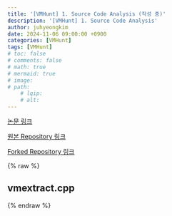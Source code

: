 ```yaml
---
title: '[VMHunt] 1. Source Code Analysis (작성 중)'
description: '[VMHunt] 1. Source Code Analysis'
author: juhyeongkim
date: 2024-11-06 09:00:00 +0900
categories: [VMHunt]
tags: [VMHunt]
# toc: false
# comments: false
# math: true
# mermaid: true
# image:
# path: 
    # lqip: 
    # alt: 
---
```


[논문 링크](https://dl.acm.org/doi/10.1145/3243734.3243827)

[원본 Repository 링크](https://github.com/s3team/VMHunt)

[Forked Repository 링크](https://github.com/juhyeongkim527/VMHunt)

{% raw %}

## vmextract.cpp

{% endraw %}